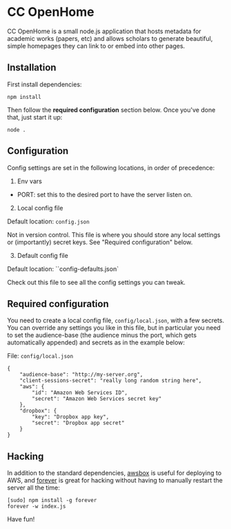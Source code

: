 CC OpenHome
===========

CC OpenHome is a small node.js application that hosts metadata for academic
works (papers, etc) and allows scholars to generate beautiful, simple
homepages they can link to or embed into other pages.

Installation
------------

First install dependencies:

    npm install

Then follow the **required configuration** section below. Once you've done
that, just start it up:

    node .

Configuration
-------------

Config settings are set in the following locations, in order of precedence:

1. Env vars

* PORT: set this to the desired port to have the server listen on.

2. Local config file

Default location: `config.json`

Not in version control. This file is where you should store any local settings
or (importantly) secret keys. See "Required configuration" below.

3. Default config file

Default location: ``config-defaults.json`

Check out this file to see all the config settings you can tweak.

Required configuration
----------------------

You need to create a local config file, `config/local.json`, with a few
secrets. You can override any settings you like in this file, but in
particular you need to set the audience-base (the audience minus the port,
which gets automatically appended) and secrets as in the example below:

File: `config/local.json`

    {
        "audience-base": "http://my-server.org",
        "client-sessions-secret": "really long random string here",
        "aws": {
            "id": "Amazon Web Services ID",
            "secret": "Amazon Web Services secret key"
        },
        "dropbox": {
            "key": "Dropbox app key",
            "secret": "Dropbox app secret"
        }
    }

Hacking
-------

In addition to the standard dependencies, [awsbox][] is useful for deploying
to AWS, and [forever][] is great for hacking without having to manually
restart the server all the time:

    [sudo] npm install -g forever
    forever -w index.js

Have fun!

[awsbox]: "https://github.com/mozilla/awsbox"
[forever]: "https://github.com/nodejitsu/forever"
